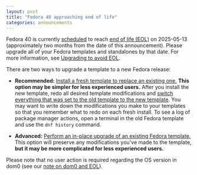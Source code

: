 ```yaml
---
layout: post
title: "Fedora 40 approaching end of life"
categories: announcements
---
```


Fedora 40 is currently [scheduled](https://fedorapeople.org/groups/schedule/f-40/f-40-key-tasks.html) to reach [end of life (EOL)](https://fedoraproject.org/wiki/End_of_life) on 2025-05-13 (approximately two months from the date of this announcement). Please upgrade all of your Fedora templates and standalones by that date. For more information, see [Upgrading to avoid EOL](https://doc.qubes-os.org/en/latest/user/how-to-guides/how-to-update.html#upgrading-to-avoid-eol).

There are two ways to upgrade a template to a new Fedora release:

- **Recommended:** [Install a fresh template to replace an existing one.](https://doc.qubes-os.org/en/latest/user/templates/fedora/fedora.html#installing) **This option may be simpler for less experienced users.** After you install the new template, redo all desired template modifications and [switch everything that was set to the old template to the new template](https://doc.qubes-os.org/en/latest/user/templates/templates.html#switching). You may want to write down the modifications you make to your templates so that you remember what to redo on each fresh install. To see a log of package manager actions, open a terminal in the old Fedora template and use the `dnf history` command.

- **Advanced:** [Perform an in-place upgrade of an existing Fedora template.](/doc/templates/fedora/in-place-upgrade/) This option will preserve any modifications you've made to the template, **but it may be more complicated for less experienced users.**

Please note that no user action is required regarding the OS version in dom0 (see our [note on dom0 and EOL](https://doc.qubes-os.org/en/latest/user/downloading-installing-upgrading/supported-releases.html#note-on-dom0-and-eol)).
